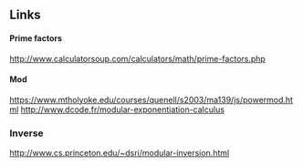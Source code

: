 ## Links

####  Prime factors

http://www.calculatorsoup.com/calculators/math/prime-factors.php

#### Mod

https://www.mtholyoke.edu/courses/quenell/s2003/ma139/js/powermod.html
http://www.dcode.fr/modular-exponentiation-calculus

### Inverse

http://www.cs.princeton.edu/~dsri/modular-inversion.html
